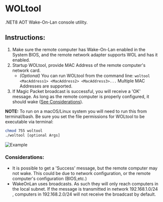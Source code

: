 # WOLtool
.NET8 AOT Wake-On-Lan console utility.

## Instructions:

1) Make sure the remote computer has Wake-On-Lan enabled in the System BIOS, and the remote network adapter supports WOL and has it enabled.
2) Startup WOLtool, provide MAC Address of the remote computer's network card.
   - *(Optional)* You can run WOLtool from the command line: ```woltool <MacAddress1> <MacAddress2> <MacAddress3>...``` Multiple MAC Addresses are supported.
3) If Magic Packet broadcast is successful, you will receive a 'OK' message. As long as the remote computer is properly configured, it should wake ([See Considerations](https://github.com/imerzan/WOLtool#considerations)).

**NOTE:** To run on a macOS/Linux system you will need to run this from terminal/bash. Be sure you set the file permissions for WOLtool to be executable via terminal:
```bash
chmod 755 woltool
./woltool [optional Args]
```

![Example](https://user-images.githubusercontent.com/42287509/114205267-baaf0400-991f-11eb-9b66-bf219d4c2737.jpg)

### Considerations:
- It is possible to get a 'Success' message, but the remote computer may not wake. This could be due to network configuration, or the remote computer's configuration (BIOS,etc.)
- WakeOnLan uses broadcasts. As such they will only reach computers in the local subnet. If the message is transmitted in network 192.168.1.0/24 , computers in 192.168.2.0/24 will not receive the broadcast by default.
